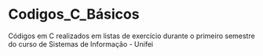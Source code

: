 # Codigos_C_Básicos
Códigos em C realizados em listas de exercício durante o primeiro semestre do curso de Sistemas de Informação - Unifei
